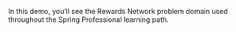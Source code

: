 In this demo,
you’ll see the Rewards Network problem domain used throughout the Spring Professional learning path.
